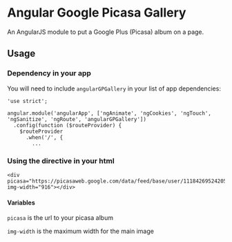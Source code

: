 Angular Google Picasa Gallery
===========================

An AngularJS module to put a Google Plus (Picasa) album on a page.

## Usage

### Dependency in your app

You will need to include ```angularGPGallery``` in your list of app dependencies:

```
'use strict';

angular.module('angularApp', ['ngAnimate', 'ngCookies', 'ngTouch', 'ngSanitize', 'ngRoute', 'angularGPGallery'])
  .config(function ($routeProvider) {
    $routeProvider
      .when('/', {
	  	...
```

### Using the directive in your html

```
<div picasa="https://picasaweb.google.com/data/feed/base/user/111842695242051118098/albumid/6093822748921792961" img-width="916"></div>
```

#### Variables

`picasa` is the url to your picasa album

`img-width` is the maximum width for the main image